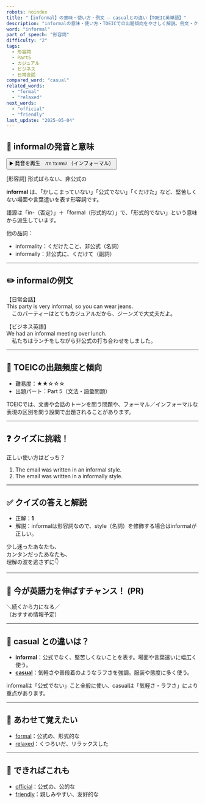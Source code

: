 ```yaml
---
robots: noindex
title: "【informal】の意味・使い方・例文 ― casualとの違い【TOEIC英単語】"
description: "informalの意味・使い方・TOEICでの出題傾向をやさしく解説。例文・クイズ付きでcasualとの違いもわかりやすく学べます。"
word: "informal"
part_of_speech: "形容詞"
difficulty: "2"
tags:
  - 形容詞
  - Part5
  - カジュアル
  - ビジネス
  - 日常会話
compared_word: "casual"
related_words:
  - "formal"
  - "relaxed"
next_words:
  - "official"
  - "friendly"
last_update: "2025-05-04"
---
```


## 🔰 informalの発音と意味

<button class="play-audio" onclick="playTTS('informal')">
  <span class="play-audio-main">
    ▶️ 発音を再生　/ɪnˈfɔːrml/
  </span>
  <span class="play-audio-sub">
    （インフォーマル）
  </span>
</button>

[形容詞] 形式ばらない、非公式の

**informal** は、「かしこまっていない」「公式でない」「くだけた」など、堅苦しくない場面や言葉遣いを表す形容詞です。

語源は「in-（否定）」＋「formal（形式的な）」で、「形式的でない」という意味から派生しています。

他の品詞：  
- informality：くだけたこと、非公式（名詞）
- informally：非公式に、くだけて（副詞）

---

## ✏️ informalの例文

【日常会話】  
This party is very informal, so you can wear jeans.  
　このパーティーはとてもカジュアルだから、ジーンズで大丈夫だよ。

【ビジネス英語】  
We had an informal meeting over lunch.  
　私たちはランチをしながら非公式の打ち合わせをしました。

---

## 🎯 TOEICの出題頻度と傾向

- 難易度：★★☆☆☆
- 出題パート：Part 5（文法・語彙問題）

TOEICでは、文書や会話のトーンを問う問題や、フォーマル／インフォーマルな表現の区別を問う設問で出題されることがあります。

---

## ❓ クイズに挑戦！

正しい使い方はどっち？

1. The email was written in an informal style.  
2. The email was written in a informally style.

---

## ✅ クイズの答えと解説

- 正解：**1**
- 解説：informalは形容詞なので、style（名詞）を修飾する場合はinformalが正しい。

少し迷ったあなたも、  
カンタンだったあなたも、  
理解の波を逃さずに👇️

---

## 🚀 今が英語力を伸ばすチャンス！ (PR)

<div class="info-center">
＼続くから力になる／<br>  
（おすすめ情報予定）
</div>

---

## 🤔  casual との違いは？

- **informal**：公式でなく、堅苦しくないことを表す。場面や言葉遣いに幅広く使う。
- **[casual](/word/casual/)**：気軽さや普段着のようなラフさを強調。服装や態度に多く使う。

informalは「公式でない」こと全般に使い、casualは「気軽さ・ラフさ」により重点があります。

---

## 🧩 あわせて覚えたい

- [formal](/word/formal/)：公式の、形式的な
- [relaxed](/word/relaxed/)：くつろいだ、リラックスした

---

## 📖 できればこれも

- [official](/word/official/)：公式の、公的な
- [friendly](/word/friendly/)：親しみやすい、友好的な

<!-- cvid: aid14_bid33 -->
